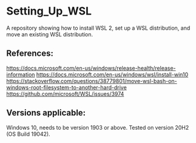 # Setting_Up_WSL
A repository showing how to install WSL 2, set up a WSL distribution, and move an existing WSL distribution.


## References:

https://docs.microsoft.com/en-us/windows/release-health/release-information
https://docs.microsoft.com/en-us/windows/wsl/install-win10
https://stackoverflow.com/questions/38779801/move-wsl-bash-on-windows-root-filesystem-to-another-hard-drive
https://github.com/microsoft/WSL/issues/3974

## Versions applicable:

Windows 10, needs to be version 1903 or above.
Tested on version 20H2 (OS Build 19042).
